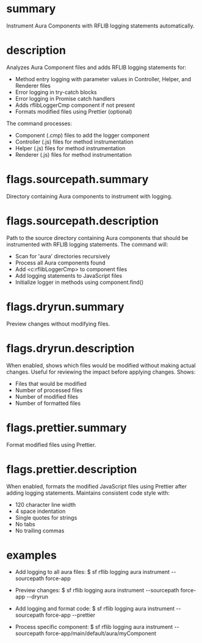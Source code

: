 # summary

Instrument Aura Components with RFLIB logging statements automatically.

# description

Analyzes Aura Component files and adds RFLIB logging statements for:
- Method entry logging with parameter values in Controller, Helper, and Renderer files
- Error logging in try-catch blocks
- Error logging in Promise catch handlers
- Adds rflibLoggerCmp component if not present
- Formats modified files using Prettier (optional)

The command processes:
- Component (.cmp) files to add the logger component
- Controller (.js) files for method instrumentation
- Helper (.js) files for method instrumentation
- Renderer (.js) files for method instrumentation

# flags.sourcepath.summary

Directory containing Aura components to instrument with logging.

# flags.sourcepath.description

Path to the source directory containing Aura components that should be instrumented with RFLIB logging statements. The command will:
- Scan for 'aura' directories recursively
- Process all Aura components found
- Add <c:rflibLoggerCmp> to component files
- Add logging statements to JavaScript files
- Initialize logger in methods using component.find()

# flags.dryrun.summary

Preview changes without modifying files.

# flags.dryrun.description

When enabled, shows which files would be modified without making actual changes. Useful for reviewing the impact before applying changes. Shows:
- Files that would be modified
- Number of processed files
- Number of modified files
- Number of formatted files

# flags.prettier.summary

Format modified files using Prettier.

# flags.prettier.description

When enabled, formats the modified JavaScript files using Prettier after adding logging statements. Maintains consistent code style with:
- 120 character line width
- 4 space indentation
- Single quotes for strings
- No tabs
- No trailing commas

# examples

- Add logging to all aura files:
$ sf rflib logging aura instrument --sourcepath force-app

- Preview changes:
$ sf rflib logging aura instrument --sourcepath force-app --dryrun

- Add logging and format code:
$ sf rflib logging aura instrument --sourcepath force-app --prettier

- Process specific component:
$ sf rflib logging aura instrument --sourcepath force-app/main/default/aura/myComponent